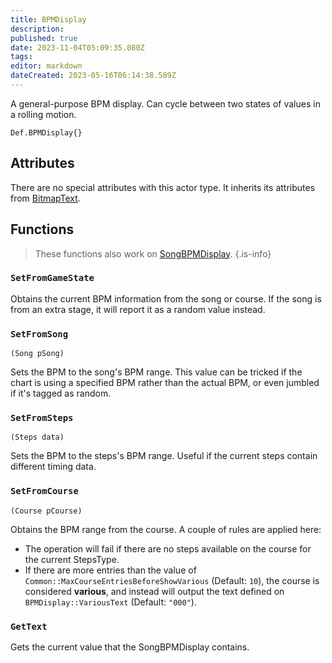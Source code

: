 ```yaml
---
title: BPMDisplay
description: 
published: true
date: 2023-11-04T05:09:35.080Z
tags: 
editor: markdown
dateCreated: 2023-05-16T06:14:38.589Z
---
```


A general-purpose BPM display. Can cycle between two states of values in a rolling motion.

```
Def.BPMDisplay{}
```

## Attributes

There are no special attributes with this actor type. It inherits its attributes from [BitmapText](/en/dev/actors/actortypes/bitmaptext).

## Functions

> These functions also work on [SongBPMDisplay](/en/dev/actors/actortypes/songbpmdisplay).
{.is-info}

### `SetFromGameState`

Obtains the current BPM information from the song or course.
If the song is from an extra stage, it will report it as a random value instead.

### `SetFromSong`
`(Song pSong)`

Sets the BPM to the song's BPM range. This value can be tricked if the chart is using a specified BPM rather than the actual BPM,
or even jumbled if it's tagged as random.

### `SetFromSteps`
`(Steps data)`

Sets the BPM to the steps's BPM range. Useful if the current steps contain different timing data.

### `SetFromCourse`
`(Course pCourse)`

Obtains the BPM range from the course. A couple of rules are applied here:

- The operation will fail if there are no steps available on the course for the current StepsType.
- If there are more entries than the value of `Common::MaxCourseEntriesBeforeShowVarious` (Default: `10`), the course is considered **various**, and instead will output the text defined on `BPMDisplay::VariousText` (Default: `"000"`).

### `GetText`

Gets the current value that the SongBPMDisplay contains.
